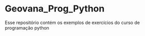 # Geovana_Prog_Python
Esse repositório contém os exemplos de exercícios do curso de programação python
